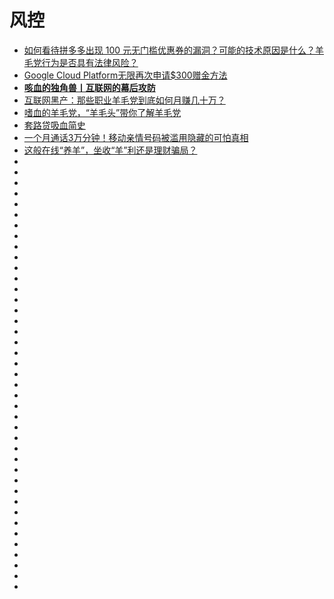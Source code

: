# 风控

*   [如何看待拼多多出现 100 元无门槛优惠券的漏洞？可能的技术原因是什么？羊毛党行为是否具有法律风险？](https://daily.zhihu.com/story/9706046)
*   [Google Cloud Platform无限再次申请$300赠金方法](https://51.ruyo.net/9807.html)
*   [**咳血的独角兽丨互联网的幕后攻防**](https://mp.weixin.qq.com/s?__biz=MzI2MzE2NDczMw==&mid=2649736978&idx=1&sn=f3412ce5f5eb10ad4993b7a2edc6b281&chksm=f25b6140c52ce856f76ca74bc5142eeab7caf075650e19bae22f44b69221ba16ca897c8cc19c&mpshare=1&scene=23&srcid=#rd)
*   [互联网黑产：那些职业羊毛党到底如何月赚几十万？](https://www.huxiu.com/article/298049.html?utm_source=tuicool&utm_medium=referral)
*   [嗜血的羊毛党，“羊毛头”带你了解羊毛党](http://www.woshipm.com/it/2312234.html?utm_source=tuicool&utm_medium=referral)
*   [套路贷吸血简史](https://mp.weixin.qq.com/s?__biz=MzI2MzE2NDczMw==&mid=2649737294&idx=1&sn=affb7661bd0c91d0e0d7faa66e842280&chksm=f25b6e1cc52ce70aedc232652cf152730f61bc1b214592221a9c468660b7f059d3514fcf9663&mpshare=1&scene=23&srcid=#rd)
*   [一个月通话3万分钟！移动亲情号码被滥用隐藏的可怕真相](http://iphone.poppur.com/JiaoCheng/9146.html)
*   [这般在线“养羊”，坐收“羊”利还是理财骗局？](https://mp.weixin.qq.com/s?__biz=Njk5MTE1&mid=2652399751&idx=1&sn=4c2e15a1fcba91b1ecba3b7bc6fb902f&chksm=33d9950304ae1c15f18c9c8cb4cb669ec8ee6ca68ecb5617ed84adc74b245687ef564127c5d9&mpshare=1&scene=23&srcid=#rd)
*   []()
*   []()
*   []()
*   []()
*   []()
*   []()
*   []()
*   []()
*   []()
*   []()
*   []()
*   []()
*   []()
*   []()
*   []()
*   []()
*   []()
*   []()
*   []()
*   []()
*   []()
*   []()
*   []()
*   []()
*   []()
*   []()
*   []()
*   []()
*   []()
*   []()
*   []()
*   []()
*   []()
*   []()
*   []()
*   []()
*   []()
*   []()
*   []()
*   []()
*   []()



